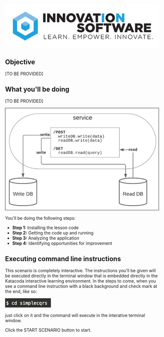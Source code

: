 ![logo](12factor-001/assets/logo-sm.png)

## Objective

[TO BE PROVIDED]

## What you'll be doing 

[TO BE PROVIDED]

![Basic CQRS](msdb-003/assets/CQRS-basic.png)

You'll be doing the following steps:

* **Step 1:** Installing the lesson code
* **Step 2:** Getting the code up and running
* **Step 3:** Analyzing the application
* **Step 4:** Identifying opportunities for improvement

## Executing command line instructions 

This scenario is completely interactive. The instructions you'll be given will be executed directly in the terminal window that is embedded directly in the Katacoda interactive learning environment. In the steps to come, when you see a command line instruction with a black background and check mark at the end, like so:

![Katacoda command line](msdb-003/assets/command-01.png)

just click on it and the command will execute in the interative terminal window.

Click the START SCENARIO button to start.